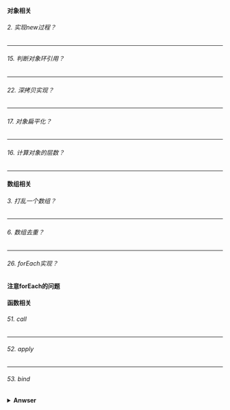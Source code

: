#### 对象相关

###### 2. 实现new过程？



---

###### 15. 判断对象环引用？



---



###### 22. 深拷贝实现？



---



###### 17. 对象扁平化？



---



###### 16. 计算对象的层数？



---



#### 数组相关

###### 3. 打乱一个数组？



---



###### 6. 数组去重？



---



###### 26. forEach实现？

**注意forEach的问题**



#### 函数相关

###### 51. call



---

###### 52. apply



---

###### 53. bind

<details><summary><b>Anwser</b></summary>
<p>



###### 4. 防抖函数？





---

###### 5. 节流函数？





---

###### 9. compose函数？

```javascript
// 形如 g(f(x))
function compose(...fns) {
    return function (...args) {
        return fns.reduceRight((accumulate, currentValue) => currentValue(accumulate), ...args)
    }
}
const user = {
    name: 'Dawson',
    age: 20
}


// 实现，获取用户前两位的大写名称
function getName(user) {
    return user.name;
}

function upperCase(name) {
    return name.toUpperCase();
}

function subName(name) {
    return name.substring(0, 2);
}

const haveName = compose(subName, upperCase, getName);

const res = haveName(user);

console.log(res);  // DA  对于pipe函数，仅是执行顺序不同而已，该用reduce即可
```
---



###### 10. curring函数？


```javascript
function Curring(fn, ...params) {
    const length = fn.length;
    return function (...args) {
        const p = [...params, ...args];
        // 参数未满足
        if (p.length < length) {
            return Curring(fn, ...p)
        }
        return fn.apply(this, p);
    }

}

function add(a, b, c) {
    return a + b + c;
}

const myAdd = Curring(add);

const res = myAdd(2)(3)(4);
console.log(res);
```


---

###### 21. add函数

要求：实现一个add方法，使计算结果能够满足如下预期：

* add(1)(2)(3)() = 6
* add(1,2,3)(4)() = 10



###### 20. lazyMan函数？





---



###### 7. setTimeout实现setIterval？

[为何要用setTimeout实现setInterval？](https://juejin.cn/post/6994969893141479454)



---



### Promise相关

###### 25. 手写Promise，解释其原理？



---



###### 46. Promise.all()

---



###### 47. Promise.race()

---



###### 19. Promise并发器？

---



#### 其他

###### 1. 实现原生ajax封装？




---



###### 11. LRU算法？



---



###### 12. 发布订阅模式？



---



###### 23. 计算localStorage总容量？



---

